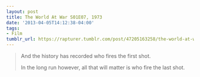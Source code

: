 ```yaml
---
layout: post
title: The World At War S01E07, 1973
date: '2013-04-05T14:12:38-04:00'
tags:
- Film
tumblr_url: https://rapturer.tumblr.com/post/47205163258/the-world-at-war-s01e07-1973
---
```

> And the history has recorded who fires the first shot.
> 
> In the long run however, all that will matter is who fire the last shot.

